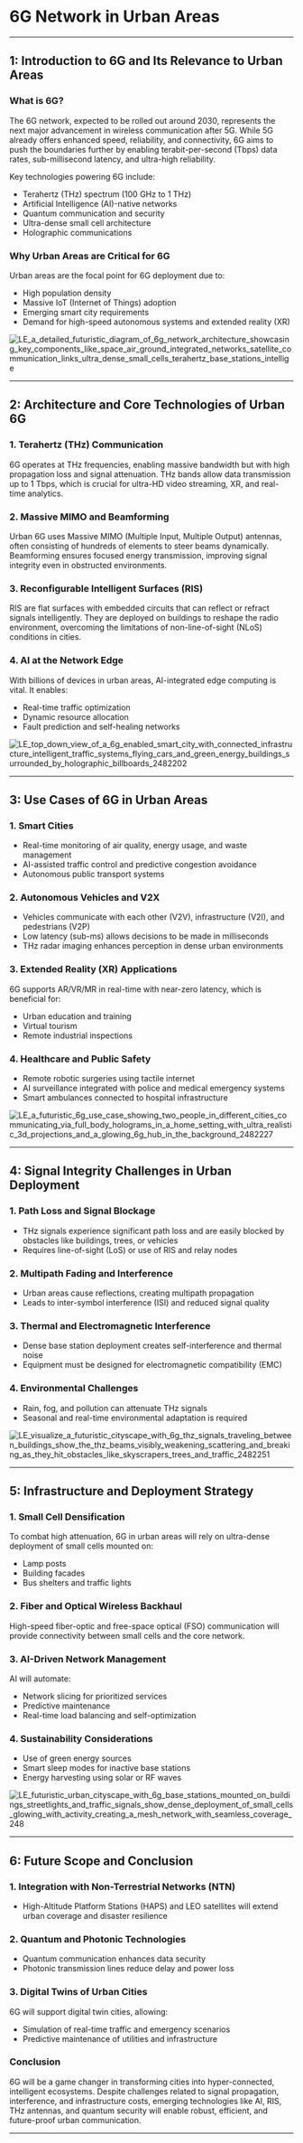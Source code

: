 # 6G Network in Urban Areas

---

## 1: Introduction to 6G and Its Relevance to Urban Areas

### What is 6G?

The 6G network, expected to be rolled out around 2030, represents the next major advancement in wireless communication after 5G. While 5G already offers enhanced speed, reliability, and connectivity, 6G aims to push the boundaries further by enabling terabit-per-second (Tbps) data rates, sub-millisecond latency, and ultra-high reliability.

Key technologies powering 6G include:

- Terahertz (THz) spectrum (100 GHz to 1 THz)  
- Artificial Intelligence (AI)-native networks  
- Quantum communication and security  
- Ultra-dense small cell architecture  
- Holographic communications

### Why Urban Areas are Critical for 6G

Urban areas are the focal point for 6G deployment due to:

- High population density  
- Massive IoT (Internet of Things) adoption  
- Emerging smart city requirements  
- Demand for high-speed autonomous systems and extended reality (XR)

![LE_a_detailed_futuristic_diagram_of_6g_network_architecture_showcasing_key_components_like_space_air_ground_integrated_networks_satellite_communication_links_ultra_dense_small_cells_terahertz_base_stations_intellige](https://github.com/user-attachments/assets/dae527c1-241d-4e08-8689-955631fb6e89)


---

## 2: Architecture and Core Technologies of Urban 6G

### 1. Terahertz (THz) Communication

6G operates at THz frequencies, enabling massive bandwidth but with high propagation loss and signal attenuation. THz bands allow data transmission up to 1 Tbps, which is crucial for ultra-HD video streaming, XR, and real-time analytics.

### 2. Massive MIMO and Beamforming

Urban 6G uses Massive MIMO (Multiple Input, Multiple Output) antennas, often consisting of hundreds of elements to steer beams dynamically. Beamforming ensures focused energy transmission, improving signal integrity even in obstructed environments.

### 3. Reconfigurable Intelligent Surfaces (RIS)

RIS are flat surfaces with embedded circuits that can reflect or refract signals intelligently. They are deployed on buildings to reshape the radio environment, overcoming the limitations of non-line-of-sight (NLoS) conditions in cities.

### 4. AI at the Network Edge

With billions of devices in urban areas, AI-integrated edge computing is vital. It enables:

- Real-time traffic optimization  
- Dynamic resource allocation  
- Fault prediction and self-healing networks

![LE_top_down_view_of_a_6g_enabled_smart_city_with_connected_infrastructure_intelligent_traffic_systems_flying_cars_and_green_energy_buildings_surrounded_by_holographic_billboards_2482202](https://github.com/user-attachments/assets/0bf4565b-8bfe-43ac-8538-5e3bbff09d22)

---

## 3: Use Cases of 6G in Urban Areas

### 1. Smart Cities

- Real-time monitoring of air quality, energy usage, and waste management  
- AI-assisted traffic control and predictive congestion avoidance  
- Autonomous public transport systems

### 2. Autonomous Vehicles and V2X

- Vehicles communicate with each other (V2V), infrastructure (V2I), and pedestrians (V2P)  
- Low latency (sub-ms) allows decisions to be made in milliseconds  
- THz radar imaging enhances perception in dense urban environments

### 3. Extended Reality (XR) Applications

6G supports AR/VR/MR in real-time with near-zero latency, which is beneficial for:

- Urban education and training  
- Virtual tourism  
- Remote industrial inspections

### 4. Healthcare and Public Safety

- Remote robotic surgeries using tactile internet  
- AI surveillance integrated with police and medical emergency systems  
- Smart ambulances connected to hospital infrastructure

![LE_a_futuristic_6g_use_case_showing_two_people_in_different_cities_communicating_via_full_body_holograms_in_a_home_setting_with_ultra_realistic_3d_projections_and_a_glowing_6g_hub_in_the_background_2482227](https://github.com/user-attachments/assets/b2a655f9-c07a-4142-8eca-aef1f0ea1f40)

---

## 4: Signal Integrity Challenges in Urban Deployment

### 1. Path Loss and Signal Blockage

- THz signals experience significant path loss and are easily blocked by obstacles like buildings, trees, or vehicles  
- Requires line-of-sight (LoS) or use of RIS and relay nodes

### 2. Multipath Fading and Interference

- Urban areas cause reflections, creating multipath propagation  
- Leads to inter-symbol interference (ISI) and reduced signal quality

### 3. Thermal and Electromagnetic Interference

- Dense base station deployment creates self-interference and thermal noise  
- Equipment must be designed for electromagnetic compatibility (EMC)

### 4. Environmental Challenges

- Rain, fog, and pollution can attenuate THz signals  
- Seasonal and real-time environmental adaptation is required

![LE_visualize_a_futuristic_cityscape_with_6g_thz_signals_traveling_between_buildings_show_the_thz_beams_visibly_weakening_scattering_and_breaking_as_they_hit_obstacles_like_skyscrapers_trees_and_traffic_2482251](https://github.com/user-attachments/assets/47737b09-c931-4995-85d3-ddd02b115f39)

---

## 5: Infrastructure and Deployment Strategy

### 1. Small Cell Densification

To combat high attenuation, 6G in urban areas will rely on ultra-dense deployment of small cells mounted on:

- Lamp posts  
- Building facades  
- Bus shelters and traffic lights

### 2. Fiber and Optical Wireless Backhaul

High-speed fiber-optic and free-space optical (FSO) communication will provide connectivity between small cells and the core network.

### 3. AI-Driven Network Management

AI will automate:

- Network slicing for prioritized services  
- Predictive maintenance  
- Real-time load balancing and self-optimization

### 4. Sustainability Considerations

- Use of green energy sources  
- Smart sleep modes for inactive base stations  
- Energy harvesting using solar or RF waves

![LE_futuristic_urban_cityscape_with_6g_base_stations_mounted_on_buildings_streetlights_and_traffic_signals_show_dense_deployment_of_small_cells_glowing_with_activity_creating_a_mesh_network_with_seamless_coverage_248](https://github.com/user-attachments/assets/cc5cf755-c32e-4047-968a-95b92e1e026b)

---

## 6: Future Scope and Conclusion

### 1. Integration with Non-Terrestrial Networks (NTN)

- High-Altitude Platform Stations (HAPS) and LEO satellites will extend urban coverage and disaster resilience

### 2. Quantum and Photonic Technologies

- Quantum communication enhances data security  
- Photonic transmission lines reduce delay and power loss

### 3. Digital Twins of Urban Cities

6G will support digital twin cities, allowing:

- Simulation of real-time traffic and emergency scenarios  
- Predictive maintenance of utilities and infrastructure

### Conclusion

6G will be a game changer in transforming cities into hyper-connected, intelligent ecosystems. Despite challenges related to signal propagation, interference, and infrastructure costs, emerging technologies like AI, RIS, THz antennas, and quantum security will enable robust, efficient, and future-proof urban communication.

---
